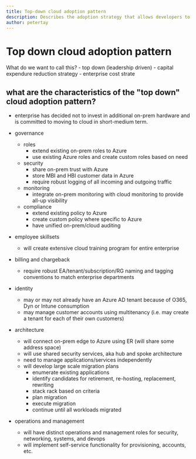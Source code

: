 ```yaml
---
title: Top-down cloud adoption pattern
description: Describes the adoption strategy that allows developers to experiment in the cloud with minimal governance
author: petertay
---
```


# Top down cloud adoption pattern

What do we want to call this?
    - top down (leadership driven)
    - capital expendure reduction strategy
    - enterprise cost strate

## what are the characteristics of the "top down" cloud adoption pattern?

- enterprise has decided not to invest in additional on-prem hardware and is committed to moving to cloud in short-medium term.

- governance
    - roles
        - extend existing on-prem roles to Azure  
        - use existing Azure roles and create custom roles based on need      
    - security
        - share on-prem trust with Azure
        - store MBI and HBI customer data in Azure 
        - require robust logging of all incoming and outgoing traffic
    - monitoring
        - integrate on-prem monitoring with cloud monitoring to provide all-up visibility
    - compliance
        - extend existing policy to Azure
        - create custom policy where specific to Azure
        - have unified on-prem/cloud auditing
- employee skillsets
    - will create extensive cloud training program for entire enterprise
- billing and chargeback
    - require robust EA/tenant/subscription/RG naming and tagging conventions to match enterprise departments
- identity
    - may or may not already have an Azure AD tenant because of O365, Dyn or Intune consumption
    - may manage customer accounts using multitenancy (i.e. may create a tenant for each of their own customers)
- architecture
    - will connect on-prem edge to Azure using ER (will share some address space)
    - will use shared security services, aka hub and spoke architecture
    - need to manage applications/services independently
    - will develop large scale migration plans
        - enumerate existing applications
        - identify candidates for retirement, re-hosting, replacement, rewriting
        - stack rack based on criteria
        - plan migration
        - execute migration
        - continue until all workloads migrated
- operations and management
    - will have distinct operations and management roles for security, networking, systems, and devops
    - will implement self-service functionality for provisioning, accounts, etc.